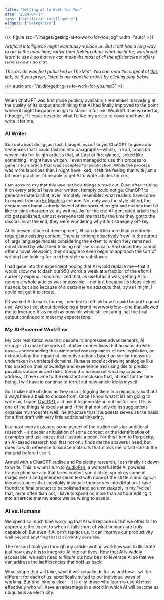 ```yaml
---
title: "Getting AI to Work for You"
date: "2024-04-17"
tags: ["artificial intelligence"]
widgets: ["categories"]
---
```


{{< figure src="/images/getting-ai-to-work-for-you.jpg" width="auto" >}}

_Artificial intelligence might eventually replace us. But it still has a long way to go. In the meantime, rather than fretting about what might be, we should learn to use it so that we can make the most of all the efficiencies it offers. Here is how I do that._

<!--more-->

_This article was first published in The Mint. You can read the original at [_this link_](https://www.livemint.com/opinion/online-views/experiments-with-ai-how-wisely-we-deploy-it-decides-how-well-it-serves-us-11713267773727.html), or, if you prefer, listen to me read the article by clicking play below._

{{< audio src="/audio/getting-ai-to-work-for-you.mp3" >}}

---

When ChatGPT was first made publicly available, I remember marvelling at the quality of its output and thinking that AI had finally improved to the point where it might be good enough to stand-in for me. Wouldn’t it be wonderful, I thought, if I could describe what I’d like my article to cover and have AI write it for me.

### AI Writer

So I set about doing just that. I taught myself to get ChatGPT to generate sentences that I could fashion into paragraphs—which, in turn, could be woven into full length articles that, at least at first glance, looked like something I might have written. I even managed to use this process to [generate an article](https://exmachina.in/18/10/2022/its-getting-real/) that was accepted for publication. While the process was more laborious than I might have liked, it left me feeling that with just a bit more practice, I’d be able to get AI to write articles for me.

I am sorry to say that this was not how things turned out. Even after training it on every article I have ever written, I simply could not get ChatGPT to generate material that, even remotely, resembled what readers have come to expect from an [Ex Machina](https://exmachina.in/) column. Not only was the style stilted, the content was banal - utterly devoid of the sorts of insight and nuance that I’d like to think characterize my writing. As for the one AI-generated article that did get published, almost everyone told me that by the time they got to the disclosure at the end, they were wondering why it felt strangely off-key.

At its present stage of development, AI can do little more than creatively regurgitate existing content. There is nothing objectively ‘new’ in the output of large language models considering the extent to which they remained constrained by what their training data-sets contain. And since they cannot offer a novel viewpoint, they struggle to even begin to approach the sort of writing I am looking for in either style or substance.

I had gone into this experiment hoping that AI would replace me—that it would allow me to dash out 950 words a week at a fraction of the effort I currently expend. I soon realized that, as useful as it was, getting AI to generate whole articles was impossible —not just because its ideas lacked nuance, but also because of a certain *je ne sais quoi* that, try as I might, I could not get it to create.

If I wanted AI to work for me, I needed to rethink how it could be put to good use. And so I set about developing a brand new workflow—one that allowed me to leverage AI as much as possible while still ensuring that the final output continued to meet my expectations.

### My AI-Powered Workflow

My core realization was that despite its impressive advancements, AI struggles to make the sorts of intuitive connections that humans do with ease—understanding the unintended consequences of new legislation, or extrapolating the impact of executive actions based on similar measures undertaken in unrelated domains. Humans excel at drawing analogies like this based on their knowledge and experience and using this to predict possible outcomes and risks. Since this is much of what my articles address, I have come to the reluctant conclusion that, at least for the time being, I will have to continue to ferret out new article ideas myself.

So I make note of ideas as they occur, logging them in a [repository](https://obsidian.md/) so that I always have a bank to choose from. Once I know what it is I am going to write on, I open [ChatGPT](https://chat.openai.com/) and ask it to generate an outline for me. This is one of the things AI excels at and I find that not only do its suggestions organise my thoughts well, the structure that it suggests serves as the basis for a first draft with very little additional tinkering.

In almost every instance, some aspect of the outline calls for additional research - a deeper articulation of some concept or the identification of examples and use-cases that illustrate a point. For this I turn to [Perplexity](https://www.perplexity.ai/), an AI-based research tool that not only finds me the answers I need, but does so with reference to source materials that allows me to fact-check the material before I use it.

Armed with a ChatGPT outline and Perplexity research, I can finally sit down to write. This is when I turn to [AudioPen](https://audiopen.ai/), a wonderful little AI powered transcription service that takes content you dictate, sprinkles some AI magic over it and generates clean text with none of the stutters and logical inconsistencies that inevitably insinuate themselves into dictation. I have found the final product to be polished and so unmistakably in my "voice" that, more often than not, I have to spend no more than an hour editing it into an article that my editor will be willing to accept.

### AI vs. Humans

We spend so much time worrying that AI will replace us that we often fail to appreciate the extent to which it falls short of what humans are truly capable of. But even if AI can't replace us, it can improve our productivity well beyond anything that is currently possible.

The reason I took you through my article-writing workflow was to illustrate just how easy it is to integrate AI into our lives. Now that AI is widely accessible, we each need to figure out how best to leverage AI so that we can address the inefficiencies that hold us back. 

What shape that will take, what it will actually do for us and how - will be different for each of us, specifically suited to our individual ways of working. But one thing is clear - it is only those who learn to use AI most effectively who will have an advantage in a world in which AI will become as ubiquitous as electricity.